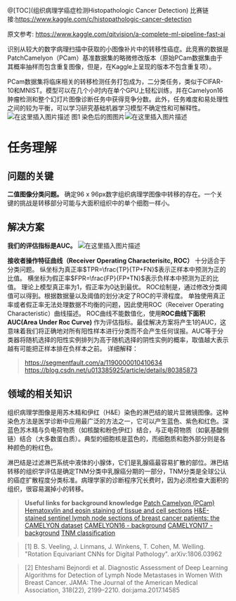 @[TOC](组织病理学癌症检测Histopathologic Cancer Detection)
比赛链接:https://www.kaggle.com/c/histopathologic-cancer-detection

原文参考: https://www.kaggle.com/qitvision/a-complete-ml-pipeline-fast-ai

识别从较大的数字病理扫描中获取的小图像补片中的转移性癌症。此竞赛的数据是PatchCamelyon（PCam）基准数据集的略微修改版本（原始PCam数据集由于其概率抽样而包含重复图像，但是，在Kaggle上呈现的版本不包含重复项）。


PCam数据集将临床相关的转移检测任务打包成为，二分类任务，类似于CIFAR-10和MNIST。模型可以在几个小时内在单个GPU上轻松训练，并在Camelyon16肿瘤检测和整个幻灯片图像诊断任务中获得竞争分数。此外，任务难度和易处理性之间的较为平衡，可以学习研究基础机器学习模型不确定性和可解释性。
![在这里插入图片描述](https://img-blog.csdnimg.cn/20190301135832592.png?x-oss-process=image/watermark,type_ZmFuZ3poZW5naGVpdGk,shadow_10,text_aHR0cHM6Ly9ibG9nLmNzZG4ubmV0L0Fycm9uX2hvdQ==,size_16,color_FFFFFF,t_70)
图1 染色后的图图片![在这里插入图片描述](https://img-blog.csdnimg.cn/2019030113580899.png?x-oss-process=image/watermark,type_ZmFuZ3poZW5naGVpdGk,shadow_10,text_aHR0cHM6Ly9ibG9nLmNzZG4ubmV0L0Fycm9uX2hvdQ==,size_16,color_FFFFFF,t_70)
# 任务理解
## 问题的关键
**二值图像分类问题。** 确定96 x 96px数字组织病理学图像中转移的存在。一个关键的挑战是转移部分可能与大面积组织中的单个细胞一样小。
## 解决方案
**我们的评估指标是AUC。** 
![在这里插入图片描述](https://img-blog.csdnimg.cn/20190301142142398.png?x-oss-process=image/watermark,type_ZmFuZ3poZW5naGVpdGk,shadow_10,text_aHR0cHM6Ly9ibG9nLmNzZG4ubmV0L0Fycm9uX2hvdQ==,size_16,color_FFFFFF,t_70#pic_center)

 **接收者操作特征曲线（Receiver Operating Characterisitc, ROC）** 十分适合于分类问题。
纵坐标为真正率$TPR=\frac{TP}{TP+FN}$表示正样本中预测为正的比值。
横坐标为假正率$FPR=\frac{FP}{FP+TN}$表示负样本中预测为正的比值。
理论上模型真正率为1，假正率为0达到最优。
ROC绘制是，通过修改分类阈值可以得到。根据数据量以及阈值的划分决定了ROC的平滑程度。
单独使用真正率或者假正率无法处理数据不均衡的问题，因此使用ROC（Receiver Operating Characteristic）曲线描述。
ROC曲线不能数值化，使用**ROC曲线下面积AUC(Area Under Roc Curve)** 作为评估指标。最佳解决方案将产生1的AUC，这意味着我们将正确地对所有阳性样本进行分类而不会产生任何误报。AUC等于分类器将随机选择的阳性实例排列为高于随机选择的阴性实例的概率，取值越大表示越有可能把正样本排在负样本之前。
详细解释：
>https://segmentfault.com/a/1190000010410634
https://blog.csdn.net/u013385925/article/details/80385873
## 领域的相关知识
组织病理学图像是用苏木精和伊红（H&E）染色的淋巴结的玻片显微镜图像。这种染色方法是医学诊断中应用最广泛的方法之一，它可以产生蓝色、紫色和红色。深蓝色苏木精与负电荷物质（如核酸和粉色伊红）结合，与正电荷物质（如氨基酸侧链）结合（大多数蛋白质）。典型的细胞核是蓝色的，而细胞质和胞外部分则是各种颜色的粉红色。

淋巴结是过滤淋巴系统中液体的小腺体，它们是乳腺癌最容易扩散的部位。淋巴结转移的组织学评估是确定TNM分类中乳腺癌分期的一部分，TNM分类是全球公认的癌症扩散程度分类标准。病理学家的诊断程序冗长费时，因为必须检查大面积的组织，很容易漏掉小的转移。
>**Useful links for background knowledge**
 [Patch Camelyon (PCam)](https://github.com/basveeling/pcam)
 [Hematoxylin and eosin staining of tissue and cell sections](https://www.ncbi.nlm.nih.gov/pubmed/21356829)
 [H&E-stained sentinel lymph node sections of breast cancer patients: the CAMELYON dataset](https://academic.oup.com/gigascience/article/7/6/giy065/5026175)
 [CAMELYON16 - background](https://camelyon16.grand-challenge.org/Background/)
 [CAMELYON17 - background](https://camelyon17.grand-challenge.org/Background/)
 [TNM classification](https://www.uicc.org/resources/tnm)




> [1] B. S. Veeling, J. Linmans, J. Winkens, T. Cohen, M. Welling. "Rotation Equivariant CNNs for Digital Pathology". arXiv:1806.03962

> [2] Ehteshami Bejnordi et al. Diagnostic Assessment of Deep Learning Algorithms for Detection of Lymph Node Metastases in Women With Breast Cancer. JAMA: The Journal of the American Medical Association, 318(22), 2199–2210. doi:jama.2017.14585

